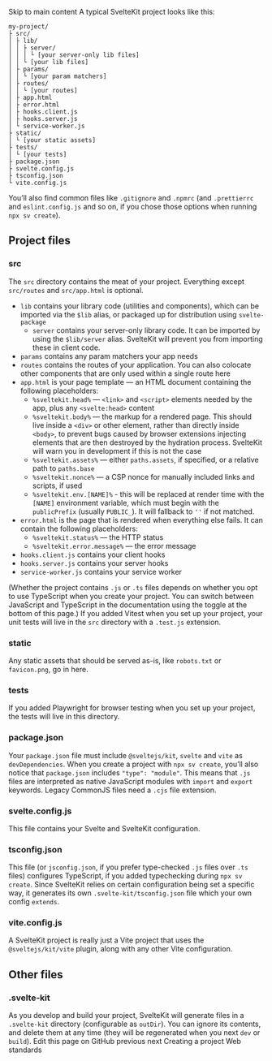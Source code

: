 Skip to main content
A typical SvelteKit project looks like this:
```
my-project/
├ src/
│ ├ lib/
│ │ ├ server/
│ │ │ └ [your server-only lib files]
│ │ └ [your lib files]
│ ├ params/
│ │ └ [your param matchers]
│ ├ routes/
│ │ └ [your routes]
│ ├ app.html
│ ├ error.html
│ ├ hooks.client.js
│ ├ hooks.server.js
│ └ service-worker.js
├ static/
│ └ [your static assets]
├ tests/
│ └ [your tests]
├ package.json
├ svelte.config.js
├ tsconfig.json
└ vite.config.js
```

You’ll also find common files like `.gitignore` and `.npmrc` (and `.prettierrc` and `eslint.config.js` and so on, if you chose those options when running `npx sv create`).
## Project files
### src
The `src` directory contains the meat of your project. Everything except `src/routes` and `src/app.html` is optional.
  * `lib` contains your library code (utilities and components), which can be imported via the `$lib` alias, or packaged up for distribution using `svelte-package`
    * `server` contains your server-only library code. It can be imported by using the `$lib/server` alias. SvelteKit will prevent you from importing these in client code.
  * `params` contains any param matchers your app needs
  * `routes` contains the routes of your application. You can also colocate other components that are only used within a single route here
  * `app.html` is your page template — an HTML document containing the following placeholders:
    * `%sveltekit.head%` — `<link>` and `<script>` elements needed by the app, plus any `<svelte:head>` content
    * `%sveltekit.body%` — the markup for a rendered page. This should live inside a `<div>` or other element, rather than directly inside `<body>`, to prevent bugs caused by browser extensions injecting elements that are then destroyed by the hydration process. SvelteKit will warn you in development if this is not the case
    * `%sveltekit.assets%` — either `paths.assets`, if specified, or a relative path to `paths.base`
    * `%sveltekit.nonce%` — a CSP nonce for manually included links and scripts, if used
    * `%sveltekit.env.[NAME]%` - this will be replaced at render time with the `[NAME]` environment variable, which must begin with the `publicPrefix` (usually `PUBLIC_`). It will fallback to `''` if not matched.
  * `error.html` is the page that is rendered when everything else fails. It can contain the following placeholders:
    * `%sveltekit.status%` — the HTTP status
    * `%sveltekit.error.message%` — the error message
  * `hooks.client.js` contains your client hooks
  * `hooks.server.js` contains your server hooks
  * `service-worker.js` contains your service worker


(Whether the project contains `.js` or `.ts` files depends on whether you opt to use TypeScript when you create your project. You can switch between JavaScript and TypeScript in the documentation using the toggle at the bottom of this page.)
If you added Vitest when you set up your project, your unit tests will live in the `src` directory with a `.test.js` extension.
### static
Any static assets that should be served as-is, like `robots.txt` or `favicon.png`, go in here.
### tests
If you added Playwright for browser testing when you set up your project, the tests will live in this directory.
### package.json
Your `package.json` file must include `@sveltejs/kit`, `svelte` and `vite` as `devDependencies`.
When you create a project with `npx sv create`, you’ll also notice that `package.json` includes `"type": "module"`. This means that `.js` files are interpreted as native JavaScript modules with `import` and `export` keywords. Legacy CommonJS files need a `.cjs` file extension.
### svelte.config.js
This file contains your Svelte and SvelteKit configuration.
### tsconfig.json
This file (or `jsconfig.json`, if you prefer type-checked `.js` files over `.ts` files) configures TypeScript, if you added typechecking during `npx sv create`. Since SvelteKit relies on certain configuration being set a specific way, it generates its own `.svelte-kit/tsconfig.json` file which your own config `extends`.
### vite.config.js
A SvelteKit project is really just a Vite project that uses the `@sveltejs/kit/vite` plugin, along with any other Vite configuration.
## Other files
### .svelte-kit
As you develop and build your project, SvelteKit will generate files in a `.svelte-kit` directory (configurable as `outDir`). You can ignore its contents, and delete them at any time (they will be regenerated when you next `dev` or `build`).
Edit this page on GitHub
previous next
Creating a project Web standards

